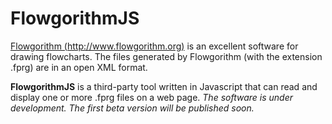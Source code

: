 # FlowgorithmJS
[Flowgorithm (http://www.flowgorithm.org)](http://www.flowgorithm.org) is an excellent software for drawing flowcharts. The files generated by Flowgorithm (with the extension .fprg) are in an open XML format.

**FlowgorithmJS** is a third-party tool written in Javascript that can read and display one or more .fprg files on a web page.
_The software is under development. The first beta version will be published soon._
